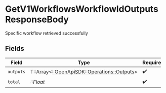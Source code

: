# GetV1WorkflowsWorkflowIdOutputsResponseBody

Specific workflow retrieved successfully


## Fields

| Field                                                                             | Type                                                                              | Required                                                                          | Description                                                                       |
| --------------------------------------------------------------------------------- | --------------------------------------------------------------------------------- | --------------------------------------------------------------------------------- | --------------------------------------------------------------------------------- |
| `outputs`                                                                         | T::Array<[::OpenApiSDK::Operations::Outputs](../../models/operations/outputs.md)> | :heavy_check_mark:                                                                | N/A                                                                               |
| `total`                                                                           | *::Float*                                                                         | :heavy_check_mark:                                                                | N/A                                                                               |